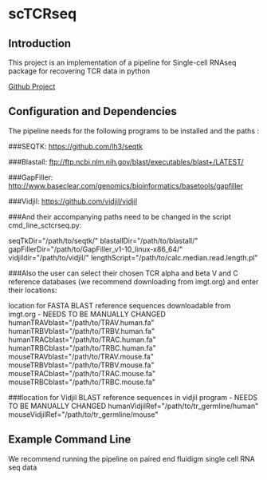 # scTCRseq
## Introduction

This project is an implementation of a pipeline for Single-cell RNAseq package for recovering TCR data in python

[Github Project](https://github.com/ElementoLab/scTCRseq)

## Configuration and Dependencies
The pipeline needs for the following programs to be installed and the paths :

###SEQTK:
https://github.com/lh3/seqtk

###Blastall:
ftp://ftp.ncbi.nlm.nih.gov/blast/executables/blast+/LATEST/

###GapFiller:
http://www.baseclear.com/genomics/bioinformatics/basetools/gapfiller

###Vidjil:
https://github.com/vidjil/vidjil

###And their accompanying paths need to be changed in the script cmd_line_sctcrseq.py:

seqTkDir="/path/to/seqtk/"
blastallDir="/path/to/blastall/"
gapFillerDir="/path/to/GapFiller_v1-10_linux-x86_64/"
vidjildir="/path/to/vidjil/"
lengthScript="/path/to/calc.median.read.length.pl"

###Also the user can select their chosen TCR alpha and beta V and C reference databases (we recommend downloading from imgt.org) and enter their locations:

location for FASTA BLAST reference sequences downloadable from imgt.org - NEEDS TO BE MANUALLY CHANGED
humanTRAVblast="/path/to/TRAV.human.fa"
humanTRBVblast="/path/to/TRBV.human.fa"
humanTRACblast="/path/to/TRAC.human.fa"
humanTRBCblast="/path/to/TRBC.human.fa"
mouseTRAVblast="/path/to/TRAV.mouse.fa"
mouseTRBVblast="/path/to/TRBV.mouse.fa"
mouseTRACblast="/path/to/TRAC.mouse.fa"
mouseTRBCblast="/path/to/TRBC.mouse.fa"



###location for Vidjil BLAST reference sequences in vidjil program -  NEEDS TO BE MANUALLY CHANGED
humanVidjilRef="/path/to/tr_germline/human"
mouseVidjilRef="/path/to/tr_germline/mouse"



## Example Command Line

We recommend running the pipeline on paired end fluidigm single cell RNA seq data



 


